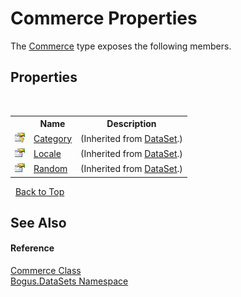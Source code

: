 # Commerce Properties
 

The <a href="T_Bogus_DataSets_Commerce">Commerce</a> type exposes the following members.


## Properties
&nbsp;<table><tr><th></th><th>Name</th><th>Description</th></tr><tr><td>![Protected property](media/protproperty.gif "Protected property")</td><td><a href="P_Bogus_DataSet_Category">Category</a></td><td> (Inherited from <a href="T_Bogus_DataSet">DataSet</a>.)</td></tr><tr><td>![Public property](media/pubproperty.gif "Public property")</td><td><a href="P_Bogus_DataSet_Locale">Locale</a></td><td> (Inherited from <a href="T_Bogus_DataSet">DataSet</a>.)</td></tr><tr><td>![Public property](media/pubproperty.gif "Public property")</td><td><a href="P_Bogus_DataSet_Random">Random</a></td><td> (Inherited from <a href="T_Bogus_DataSet">DataSet</a>.)</td></tr></table>&nbsp;
<a href="#commerce-properties">Back to Top</a>

## See Also


#### Reference
<a href="T_Bogus_DataSets_Commerce">Commerce Class</a><br /><a href="N_Bogus_DataSets">Bogus.DataSets Namespace</a><br />